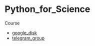 # Python_for_Science
Course


* [google_disk](https://drive.google.com/drive/folders/14NmA6Ssd6zNVxj4kSOD0KbkGsS34Qenm?usp=sharing)
* [telegram_group](https://t.me/joinchat/QVeRuhuBLJ3MOo6bK7CKUw)
